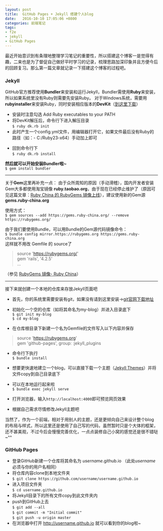 ```yaml
---
layout: post
title:  GitHub Pages + Jekyll 搭建个人blog
date:   2016-10-10 17:05:06 +0800
categories: 前端笔记
tags:
- f2e 
- jekyll 
- GitHub Pages
---
```


最近开始意识到有条理地整理学习笔记的重要性，所以搭建这个博客一是觉得有趣，二来也是为了督促自己做好平时学习的记录，梳理思路加深印象并且方便今后的回顾复习。那么第一篇文章就记录一下搭建这个博客的过程吧。

### Jekyll

GitHub官方推荐使用**Bundler**来安装和运行Jekyll，Bundler需使用**Ruby**来安装，所以如果系统里没有Ruby则需要先安装Ruby。
对于Windows系统，需要用**rubyinstaller**来安装Ruby，同时安装相应版本的**DevKit**（[到这里下载][1]）

- 安装时注意勾选 Add Ruby executables to your PATH
- 将DevKit解压后，命令行下进入解压目录  
`$ ruby dk.rb init`
- 此时产生一个config.yml文件，用编辑器打开它，如果文件最后没有Ruby的路径（如：- C:/Ruby23-x64）手动加上即可

<!--more-->

- 回到命令行下  
`$ ruby dk.rb install`

**然后就可以开始安装Bundler啦~**  
`$ gem install bundler`    
    
---
关于**Gem**这里再补充一点：
由于众所周知的原因（手动滑稽），国内开发者安装Gem大多都使用淘宝镜像 **ruby.taobao.org**，由于现在已经停止维护了（原因可见这篇文章：[Ruby China 的 RubyGems 镜像上线][2]），建议使用新的Gem源 **gems.ruby-china.org**

使用方式：  
`$ gem sources --add https://gems.ruby-china.org/ --remove https://rubygems.org/`

由于我们要使用Bundle，可以用Bundle的Gem源代码镜像命令：  
`$ bundle config mirror.https://rubygems.org https://gems.ruby-china.org`  
这样就不用改 Gemfile 的 source了

> source 'https://rubygems.org/'  
> gem 'rails', '4.2.5'  
> ...

（参见 [RubyGems 镜像- Ruby China][3]）  
  

---
  
接下来就创建一个本地的仓库来存放Jekyll页面吧

- 首先，你的系统里需要安装有git，如果没有请到这里安装→[git官网下载地址][4]  
- 初始化一个空的仓库（如将其命名为my-blog）并进入目录底下  
`$ git init my-blog`  
`$ cd my-blog`

- 在仓库根目录下新建一个名为Gemfile的文件写入以下内容并保存  

> source 'https://rubygems.org'  
> gem 'github-pages', group: :jekyll_plugins

- 命令行下执行  
`$ bundle install`

- 想要更快速地建立一个blog，可以直接下载一个主题（[Jekyll Themes][5]）并将文件copy到自己目录底下
- 可以在本地运行起来啦  
`$ bundle exec jekyll serve`
- 打开浏览器，输入`http://localhost:4000`即可预览网页效果
- 根据自己需求尽情修改Jekyll主题吧

当然了，作为一个前端，相对于用别人的主题，还是更倾向自己来设计整个blog的布局与样式，所以这里还是使用了自己写的代码，虽然暂时只是个大体的框架，还不甚美观，不过今后会慢慢完善优化，一点点装修自己小窝的感觉还是很不错哒~^^


### GitHub Pages

- 登录GitHub新建一个仓库将其命名为 *username*.github.io （此处*username*必须与你的用户名相同）
- 将仓库内容clone到本地文件夹  
`$ git clone https://github.com/username/username.github.io`
- 进入项目文件夹  
`$ cd username.github.io`
- 将Jekyll目录下的所有文件copy到此文件夹内
- push到GitHub上去  
`$ git add --all`  
`$ git commit -m "Initial commit"`  
`$ git push -u origin master`  
- 在浏览器中打开 http://username.github.io 就可以看到你的blog啦~




[1]: http://rubyinstaller.org/downloads/
[2]: https://ruby-china.org/topics/29250
[3]: https://gems.ruby-china.org/
[4]: https://git-scm.com/downloads
[5]: http://jekyllthemes.org/